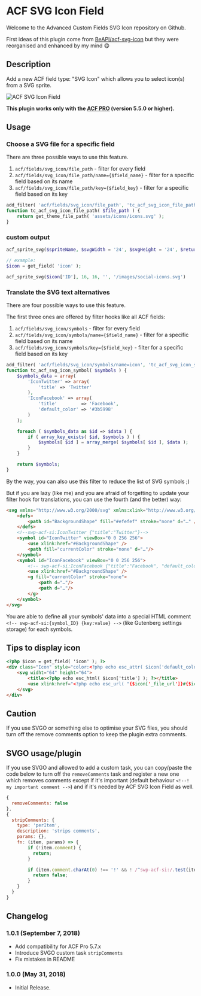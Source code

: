# ACF SVG Icon Field

Welcome to the Advanced Custom Fields SVG Icon repository on Github.

First ideas of this plugin come from [BeAPI/acf-svg-icon](https://github.com/beapi/acf-svg-icon)
but they were reorganised and enhanced by my mind :yum:

## Description

Add a new ACF field type: "SVG Icon" which allows you to select icon(s) from a SVG sprite.

![ACF SVG Icon Field](http://www.7studio.fr/github/acf-svg-icon/screenshot-1.png)

**This plugin works only with the [ACF PRO](https://www.advancedcustomfields.com/pro/) (version 5.5.0 or higher).**

## Usage

### Choose a SVG file for a specific field

There are three possible ways to use this feature.

1. `acf/fields/svg_icon/file_path` - filter for every field
2. `acf/fields/svg_icon/file_path/name={$field_name}` - filter for a specific field based on its name
3. `acf/fields/svg_icon/file_path/key={$field_key}` - filter for a specific field based on its key

```php
add_filter( 'acf/fields/svg_icon/file_path', 'tc_acf_svg_icon_file_path' );
function tc_acf_svg_icon_file_path( $file_path ) {
    return get_theme_file_path( 'assets/icons/icons.svg' );
}
```

### custom output

```php
acf_sprite_svg($spriteName, $svgWidth = '24', $svgHeight = '24', $return = '' , $file = "/images/icons.svg" );

// example:
$icon = get_field( 'icon' );

acf_sprite_svg($icon['ID'], 16, 16, '', '/images/social-icons.svg')
```

### Translate the SVG text alternatives

There are four possible ways to use this feature.

The first three ones are offered by filter hooks like all ACF fields:

1. `acf/fields/svg_icon/symbols` - filter for every field
2. `acf/fields/svg_icon/symbols/name={$field_name}` - filter for a specific field based on its name
3. `acf/fields/svg_icon/symbols/key={$field_key}` - filter for a specific field based on its key

```php
add_filter( 'acf/fields/svg_icon/symbols/name=icon', 'tc_acf_svg_icon_symbol' );
function tc_acf_svg_icon_symbol( $symbols ) {
    $symbols_data = array(
        'IconTwitter' => array(
        	'title' => 'Twitter'
        ),
        'IconFacebook' => array(
        	'title'         => 'Facebook',
        	'default_color' => '#3b5998'
        )
    );

    foreach ( $symbols_data as $id => $data ) {
        if ( array_key_exists( $id, $symbols ) ) {
            $symbols[ $id ] = array_merge( $symbols[ $id ], $data );
        }
    }

    return $symbols;
}
```

By the way, you can also use this filter to reduce the list of SVG symbols ;)

But if you are lazy (like me) and you are afraid of forgetting to update your filter hook for translations, you can use the fourth (and the better) way:

```html
<svg xmlns="http://www.w3.org/2000/svg" xmlns:xlink="http://www.w3.org/1999/xlink">
    <defs>
        <path id="BackgroundShape" fill="#efefef" stroke="none" d="…" />
    </defs>
    <!--swp-acf-si:IconTwitter {"title":"Twitter"}-->
    <symbol id="IconTwitter" viewBox="0 0 256 256">
        <use xlink:href="#BackgroundShape" />
        <path fill="currentColor" stroke="none" d="…"/>
    </symbol>
    <symbol id="IconFacebook" viewBox="0 0 256 256">
        <!-- swp-acf-si:IconFacebook {"title":"Facebook", "default_color":"#3b5998"} -->
        <use xlink:href="#BackgroundShape" />
        <g fill="currentColor" stroke="none">
            <path d="…"/>
            <path d="…"/>
        </g>
    </symbol>
</svg>
```

You are able to define all your symbols' data into a special HTML comment `<!-- swp-acf-si:{symbol_ID} {key:value} -->` (like Gutenberg settings storage) for each symbols.

## Tips to display icon

```html
<?php $icon = get_field( 'icon' ); ?>
<div class="Icon" style="color:<?php echo esc_attr( $icon['default_color'] ); ?>">
    <svg widht="64" height="64">
        <title><?php echo esc_html( $icon['title'] ); ?></title>
        <use xlink:href="<?php echo esc_url( "{$icon['_file_url']}#{$icon['ID']}" ); ?>"></use>
    </svg>
</div>
```

## Caution

If you use SVGO or something else to optimise your SVG files, you should turn off the remove comments option to keep the plugin extra comments.

## SVGO usage/plugin

If you use SVGO and allowed to add a custom task, you can copy/paste the code below to turn off the `removeComments` task and register a new one which removes comments except if it's important (default behaviour `<!--! my important comment -->`) and if it's needed by ACF SVG Icon Field as well.

```js
{
  removeComments: false
},
{
  stripComments: {
    type: 'perItem',
    description: 'strips comments',
    params: {},
    fn: (item, params) => {
        if (!item.comment) {
          return;
        }

        if (item.comment.charAt(0) !== '!' && ! /^swp-acf-si:/.test(item.comment)) {
          return false;
        }
    }
  }
}
```

## Changelog

### 1.0.1 (September 7, 2018)
* Add compatibility for ACF Pro 5.7.x
* Introduce SVGO custom task `stripComments` 
* Fix mistakes in README

### 1.0.0 (May 31, 2018)
* Initial Release.
